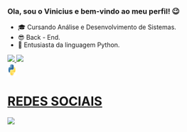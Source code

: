 ### Ola, sou o Vinicius e bem-vindo ao meu perfil! 😉

- 🎓  Cursando Análise e Desenvolvimento de Sistemas. 
- 😎   Back - End. 
- 🐍  Entusiasta da linguagem Python.

<div>
  <a href="https://github.com/ViniciusEZ">
  <img height="160em" src="https://github-readme-stats.vercel.app/api?username=ViniciusEZ&show_icons=true&theme=monokai&include_all_commits=true&count_private=true"/>
  <img height="160em" src="https://github-readme-stats.vercel.app/api/top-langs/?username=ViniciusEZ&layout=compact&langs_count=7&theme=monokai"/>
</div>
<img align="center" alt="ViniciusEZ-Python" height="30" width="20" src="https://raw.githubusercontent.com/devicons/devicon/master/icons/python/python-original.svg">
 


# REDES SOCIAIS
<div>
  <a href="https://www.linkedin.com/in/viniciusezequiel/" target="_blank"><img src="https://img.shields.io/badge/-LinkedIn-%230077B5?style=for-the-badge&logo=linkedin&logoColor=white" target="_blank"></a>
</div>
  
  
  
 
